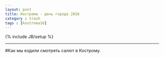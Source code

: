 ```yaml
---
layout: post
title: Кострома - день города 2016
category : trash
tags : [kostroma16]
---
```

{% include JB/setup %}

__________________________________

#Как мы ездили смотреть салют в Кострому.
